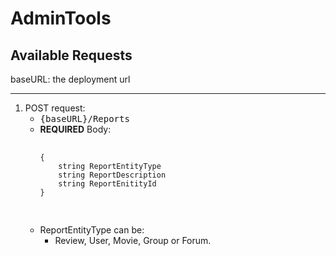 # AdminTools

## Available Requests

baseURL: the deployment url

---

<ol>
    <li>POST request:
    <ul>
        <li><samp>{baseURL}/Reports</samp></li>
        <li>
        <b>REQUIRED</b> Body: </br>
        <pre>
        <code>
{
    string ReportEntityType
    string ReportDescription
    string ReportEnitityId
}
        </code>
        </pre>
        </li>
        <li>ReportEntityType can be:
        <ul>
            <li>
            Review, User, Movie, Group or Forum.
            </li>
        </ul>
        </li>
    </ul>
    </li>
</ol>

